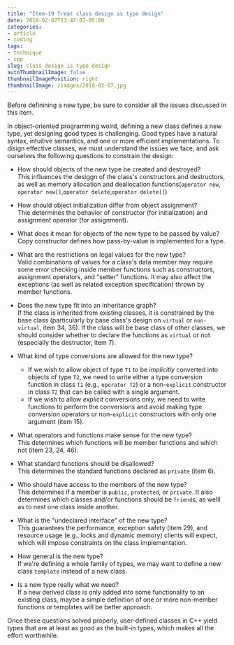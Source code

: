 ```yaml
---
title: "Item-19 Treat class design as type design"
date: 2018-02-07T13:47:07-05:00
categories:
- article
- coding
tags:
- technique
- cpp
slug: class design is type design
autoThumbnailImage: false
thumbnailImagePosition: right
thumbnailImage: /images/2018-02-07.jpg
---
```


Before definining a new type, be sure to consider all the issues discussed in this item.
<!--more-->

In object-oriented programming wolrd, defining a new class defines a new type, yet designing good types is challenging. Good types have a natural syntax, intuitive semantics, and one or more efficient implementations. To disign effective classes, we must understand the issues we face, and ask ourselves the following questions to constrain the design:

* How should objects of the new type be created and destroyed?  
    This influences the desiggn of the class's constructors and destructors, as well as memory allocation and deallocation functions(`operator new`, `operator new[]`,`operator delete`,`operator delete[]`)

* How should object initialization differ from object assignment?  
    Thie determines the behavior of constructor (for initialization) and assignment operator (for assignment).

* What does it mean for objects of the new type to be passed by value?  
    Copy constructor defines how pass-by-value is implemented for a type.

* What are the restrictions on legal values for the new type?  
    Valid combinations of values for a class's data member may require some error checking inside member functions such as constructors, assignment operators, and "setter" functions. It may also affect the exceptions (as well as related exception specification) thrown by member functions.

* Does the new type fit into an inheritance graph?  
    If the class is inherited from existing classes, it is constrained by the base class (particularly by base class's design on `virtual` or `non-virtual`, item 34, 36). If the class will be base class of other classes, we should consider whether to declare the functions as `virtual` or not (especially the destructor, item 7).

* What kind of type conversions are allowed for the new type?  
    - If we wish to allow object of type `T1` to be _implicitly_ converted into objects of type `T2`, we need to write either a type conversion function in class `T1` (e.g., `operator T2`) or a non-`explicit` constructor in class `T2` that can be called with a single argument.   
    - If we wish to allow _explicit_ conversions only, we need to write functions to perform the conversions and avoid making type conversion operators or non-`explicit` constructors with only one argument (item 15).

* What operators and functions make sense for the new type?  
    This determines which functions will be member functions and which not (item 23, 24, 46).

* What standard functions should be disallowed?  
    This determines the standard functions declared as `private` (item 6).

* Who should have access to the members of the new type?  
    This determines if a member is `public`, `protected`, or `private`. It also determines which classes and/or functions should be `friend`s, as welll as to nest one class inside another.

* What is the "undeclared interface" of the new type?  
    This guarantees the performance, exception safety (item 29), and resource usage (e.g., locks and dynamic memory) clients will expect, which will impose constraints on the class implementation.

* How general is the new type?  
    If we're defining a whole family of types, we may want to define a new class `template` instead of a new class.

* Is a new type really what we need?  
    If a new derived class is only added into some functionality to an existing class, maybe a simple definition of one or more non-member functions or templates will be better approach.

Once these questions solved properly, user-defined classes in C++ yield types that are at least as good as the built-in types, which makes all the effort worthwhile.